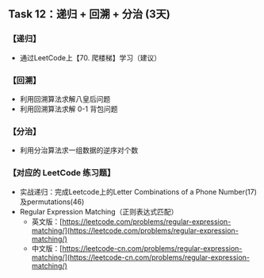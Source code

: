 ## Task 12：递归 + 回溯 + 分治  (3天)
### 【递归】

* 通过LeetCode上【70. 爬楼梯】学习（建议）

### 【回溯】

* 利用回溯算法求解八皇后问题
* 利用回溯算法求解 0-1 背包问题

### 【分治】

* 利用分治算法求一组数据的逆序对个数

### 【对应的 LeetCode 练习题】

* 实战递归：完成Leetcode上的Letter Combinations of a Phone Number(17)及permutations(46)
* Regular Expression Matching（正则表达式匹配）
  * 英文版：[https://leetcode.com/problems/regular-expression-matching/](https://leetcode.com/problems/regular-expression-matching/)
  * 中文版：[https://leetcode-cn.com/problems/regular-expression-matching/](https://leetcode-cn.com/problems/regular-expression-matching/)